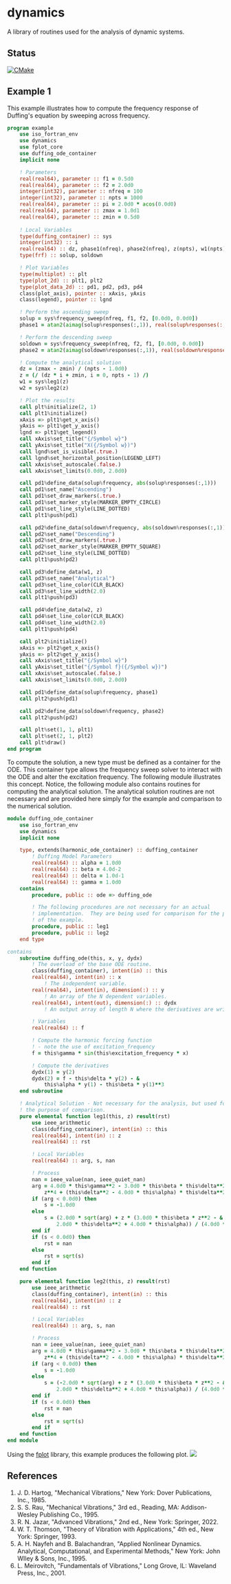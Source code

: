 # dynamics
A library of routines used for the analysis of dynamic systems.

## Status
[![CMake](https://github.com/jchristopherson/dynamics/actions/workflows/cmake.yml/badge.svg)](https://github.com/jchristopherson/dynamics/actions/workflows/cmake.yml)

## Example 1
This example illustrates how to compute the frequency response of Duffing's equation by sweeping across frequency.
```fortran
program example
    use iso_fortran_env
    use dynamics
    use fplot_core
    use duffing_ode_container
    implicit none

    ! Parameters
    real(real64), parameter :: f1 = 0.5d0
    real(real64), parameter :: f2 = 2.0d0
    integer(int32), parameter :: nfreq = 100
    integer(int32), parameter :: npts = 1000
    real(real64), parameter :: pi = 2.0d0 * acos(0.0d0)
    real(real64), parameter :: zmax = 1.0d1
    real(real64), parameter :: zmin = 0.5d0
    
    ! Local Variables
    type(duffing_container) :: sys
    integer(int32) :: i
    real(real64) :: dz, phase1(nfreq), phase2(nfreq), z(npts), w1(npts), w2(npts)
    type(frf) :: solup, soldown

    ! Plot Variables
    type(multiplot) :: plt
    type(plot_2d) :: plt1, plt2
    type(plot_data_2d) :: pd1, pd2, pd3, pd4
    class(plot_axis), pointer :: xAxis, yAxis
    class(legend), pointer :: lgnd

    ! Perform the ascending sweep
    solup = sys%frequency_sweep(nfreq, f1, f2, [0.0d0, 0.0d0])
    phase1 = atan2(aimag(solup%responses(:,1)), real(solup%responses(:,1)))

    ! Perform the descending sweep
    soldown = sys%frequency_sweep(nfreq, f2, f1, [0.0d0, 0.0d0])
    phase2 = atan2(aimag(soldown%responses(:,1)), real(soldown%responses(:,1)))

    ! Compute the analytical solution
    dz = (zmax - zmin) / (npts - 1.0d0)
    z = (/ (dz * i + zmin, i = 0, npts - 1) /)
    w1 = sys%leg1(z)
    w2 = sys%leg2(z)

    ! Plot the results
    call plt%initialize(2, 1)
    call plt1%initialize()
    xAxis => plt1%get_x_axis()
    yAxis => plt1%get_y_axis()
    lgnd => plt1%get_legend()
    call xAxis%set_title("{/Symbol w}")
    call yAxis%set_title("X({/Symbol w})")
    call lgnd%set_is_visible(.true.)
    call lgnd%set_horizontal_position(LEGEND_LEFT)
    call xAxis%set_autoscale(.false.)
    call xAxis%set_limits(0.0d0, 2.0d0)

    call pd1%define_data(solup%frequency, abs(solup%responses(:,1)))
    call pd1%set_name("Ascending")
    call pd1%set_draw_markers(.true.)
    call pd1%set_marker_style(MARKER_EMPTY_CIRCLE)
    call pd1%set_line_style(LINE_DOTTED)
    call plt1%push(pd1)

    call pd2%define_data(soldown%frequency, abs(soldown%responses(:,1)))
    call pd2%set_name("Descending")
    call pd2%set_draw_markers(.true.)
    call pd2%set_marker_style(MARKER_EMPTY_SQUARE)
    call pd2%set_line_style(LINE_DOTTED)
    call plt1%push(pd2)

    call pd3%define_data(w1, z)
    call pd3%set_name("Analytical")
    call pd3%set_line_color(CLR_BLACK)
    call pd3%set_line_width(2.0)
    call plt1%push(pd3)

    call pd4%define_data(w2, z)
    call pd4%set_line_color(CLR_BLACK)
    call pd4%set_line_width(2.0)
    call plt1%push(pd4)

    call plt2%initialize()
    xAxis => plt2%get_x_axis()
    yAxis => plt2%get_y_axis()
    call xAxis%set_title("{/Symbol w}")
    call yAxis%set_title("{/Symbol f}({/Symbol w})")
    call xAxis%set_autoscale(.false.)
    call xAxis%set_limits(0.0d0, 2.0d0)

    call pd1%define_data(solup%frequency, phase1)
    call plt2%push(pd1)

    call pd2%define_data(soldown%frequency, phase2)
    call plt2%push(pd2)

    call plt%set(1, 1, plt1)
    call plt%set(2, 1, plt2)
    call plt%draw()
end program
```
To compute the solution, a new type must be defined as a container for the ODE.  This container type allows the frequency sweep solver to interact with the ODE and alter the excitation frequency.  The following module illustrates this concept.  Notice, the following module also contains routines for computing the analytical solution.  The analytical solution routines are not necessary and are provided here simply for the example and comparison to the numerical solution.
```fortran
module duffing_ode_container
    use iso_fortran_env
    use dynamics
    implicit none

    type, extends(harmonic_ode_container) :: duffing_container
        ! Duffing Model Parameters
        real(real64) :: alpha = 1.0d0
        real(real64) :: beta = 4.0d-2
        real(real64) :: delta = 1.0d-1
        real(real64) :: gamma = 1.0d0
    contains
        procedure, public :: ode => duffing_ode

        ! The following procedures are not necessary for an actual 
        ! implementation.  They are being used for comparison for the purposes 
        ! of the example.
        procedure, public :: leg1
        procedure, public :: leg2
    end type

contains
    subroutine duffing_ode(this, x, y, dydx)
        ! The overload of the base ODE routine.
        class(duffing_container), intent(in) :: this
        real(real64), intent(in) :: x
            ! The independent variable.
        real(real64), intent(in), dimension(:) :: y
            ! An array of the N dependent variables.
        real(real64), intent(out), dimension(:) :: dydx
            ! An output array of length N where the derivatives are written.

        ! Variables
        real(real64) :: f

        ! Compute the harmonic forcing function
        ! - note the use of excitation_frequency
        f = this%gamma * sin(this%excitation_frequency * x)

        ! Compute the derivatives
        dydx(1) = y(2)
        dydx(2) = f - this%delta * y(2) - &
            this%alpha * y(1) - this%beta * y(1)**3
    end subroutine

    ! Analytical Solution - Not necessary for the analysis, but used for 
    ! the purpose of comparison.
    pure elemental function leg1(this, z) result(rst)
        use ieee_arithmetic
        class(duffing_container), intent(in) :: this
        real(real64), intent(in) :: z
        real(real64) :: rst

        ! Local Variables
        real(real64) :: arg, s, nan

        ! Process
        nan = ieee_value(nan, ieee_quiet_nan)
        arg = 4.0d0 * this%gamma**2 - 3.0d0 * this%beta * this%delta**2 * &
            z**4 + (this%delta**2 - 4.0d0 * this%alpha) * this%delta**2 * z**2
        if (arg < 0.0d0) then
            s = -1.0d0
        else
            s = (2.0d0 * sqrt(arg) + z * (3.0d0 * this%beta * z**2 - &
                2.0d0 * this%delta**2 + 4.0d0 * this%alpha)) / (4.0d0 * z)
        end if
        if (s < 0.0d0) then
            rst = nan
        else
            rst = sqrt(s)
        end if
    end function

    pure elemental function leg2(this, z) result(rst)
        use ieee_arithmetic
        class(duffing_container), intent(in) :: this
        real(real64), intent(in) :: z
        real(real64) :: rst

        ! Local Variables
        real(real64) :: arg, s, nan

        ! Process
        nan = ieee_value(nan, ieee_quiet_nan)
        arg = 4.0d0 * this%gamma**2 - 3.0d0 * this%beta * this%delta**2 * &
            z**4 + (this%delta**2 - 4.0d0 * this%alpha) * this%delta**2 * z**2
        if (arg < 0.0d0) then
            s = -1.0d0
        else
            s = (-2.0d0 * sqrt(arg) + z * (3.0d0 * this%beta * z**2 - &
                2.0d0 * this%delta**2 + 4.0d0 * this%alpha)) / (4.0d0 * z)
        end if
        if (s < 0.0d0) then
            rst = nan
        else
            rst = sqrt(s)
        end if
    end function
end module
```
Using the [fplot](https://github.com/jchristopherson/fplot) library, this example produces the following plot.
![](images/frf_sweep_example_1.png?raw=true)

## References
1. J. D. Hartog, "Mechanical Vibrations," New York: Dover Publications, Inc., 1985.
2. S. S. Rau, "Mechanical Vibrations," 3rd ed., Reading, MA: Addison-Wesley Publishing Co., 1995.
3. R. N. Jazar, "Advanced Vibrations," 2nd ed., New York: Springer, 2022.
4. W. T. Thomson, "Theory of Vibration with Applications," 4th ed., New York: Springer, 1993.
5. A. H. Nayfeh and B. Balachandran, "Applied Nonlinear Dynamics. Analytical, Computational, and Experimental Methods," New York: John WIley & Sons, Inc., 1995.
6. L. Meirovitch, "Fundamentals of Vibrations," Long Grove, IL: Waveland Press, Inc., 2001.
